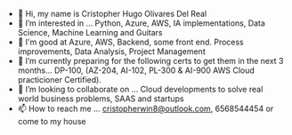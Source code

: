 - 👋 Hi, my name is Cristopher Hugo Olivares Del Real 
- 👀 I’m interested in ... Python, Azure, AWS, IA implementations, Data Science, Machine Learning and Guitars
- 💪 I'm good at Azure, AWS, Backend, some front end. Process improvements, Data Analysis, Project Management  
- 🌱 I’m currently preparing for the following certs to get them in the next 3 months... DP-100, (AZ-204, AI-102, PL-300 & AI-900 AWS Cloud practicioner 
 Certified).
- 💞️ I’m looking to collaborate on ... Cloud developments to solve real world business problems, SAAS and startups
- 📫 How to reach me ... cristopherwin8@outlook.com, 6568544454 or come to my house

<!---
crissins/crissins is a ✨ special ✨ repository because its `README.md` (this file) appears on your GitHub profile.
You can click the Preview link to take a look at your changes.
--->
